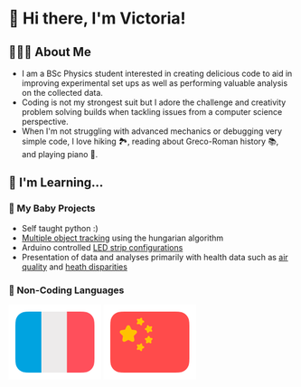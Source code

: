 # 👋 Hi there, I'm Victoria!

## 👩🏻‍💻 About Me
- I am a BSc Physics student interested in creating delicious code to aid in improving experimental set ups as well as performing valuable analysis on the collected data.
- Coding is not my strongest suit but I adore the challenge and creativity problem solving builds when tackling issues from a computer science perspective. 
- When I'm not struggling with advanced mechanics or debugging very simple code, I love hiking 🏞️, reading about Greco-Roman history 📚, and playing piano 🎹. 

## 🌱 I'm Learning...
### 🌿 My Baby Projects
- Self taught python :)
- [Multiple object tracking](https://github.com/physicskitten/droplet_tracker_original) using the hungarian algorithm
- Arduino controlled [LED strip configurations](https://github.com/physicskitten/LED_lightstrip)
- Presentation of data and analyses primarily with health data such as [air quality](https://github.com/physicskitten/Air-Quality-Study) and [heath disparities](https://github.com/physicskitten/Health-Disparities-Study)

### 🌿 Non-Coding Languages
[![french flag](Assets/french-flag-round.svg)](https://www.duolingo.com/profile/plm786)
[![chinese flag](Assets/chinese-flag-round.svg)](https://www.duolingo.com/profile/plm786)

